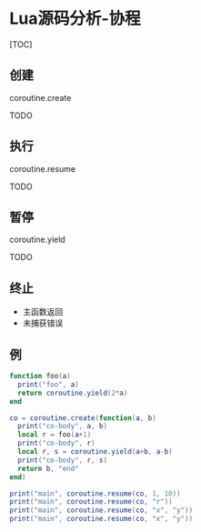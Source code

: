 # Lua源码分析-协程

[TOC]



## 创建

coroutine.create

TODO



## 执行

coroutine.resume

TODO



## 暂停

coroutine.yield

TODO



## 终止

- 主函数返回
- 未捕获错误



## 例

```lua
function foo(a)
  print("foo", a)
  return coroutine.yield(2*a)
end

co = coroutine.create(function(a, b)
  print("co-body", a, b)
  local r = foo(a+1)
  print("co-body", r)
  local r, s = coroutine.yield(a+b, a-b)
  print("co-body", r, s)
  return b, "end"
end)

print("main", coroutine.resume(co, 1, 10))
print("main", coroutine.resume(co, "r"))
print("main", coroutine.resume(co, "x", "y"))
print("main", coroutine.resume(co, "x", "y"))
```

